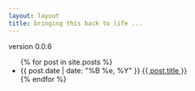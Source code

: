 ```yaml
---
layout: layout
title: bringing this back to life ...
---
```


<div class="content">
<div>version 0.0.6</div>
  <div class="related">
    <ul>
      {% for post in site.posts %}
      <li>
	<span>{{ post.date | date: "%B %e, %Y" }}</span> <a href="{{ post.url | prepend:'blog/' }}">{{ post.title }}</a>
      </li>
      {% endfor %}
    </ul>
  </div>
</div>

